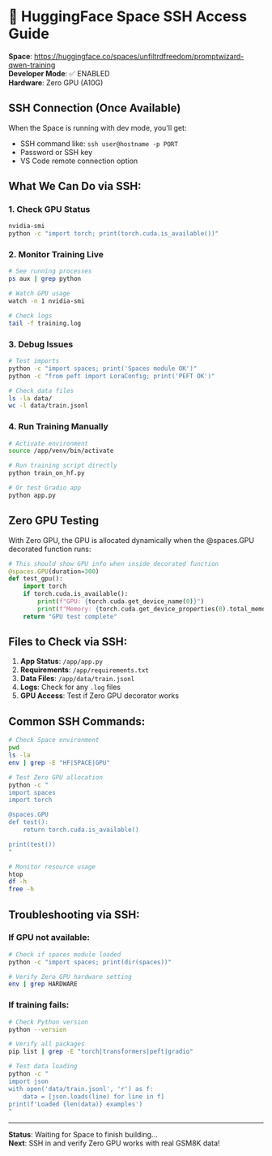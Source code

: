 # 🔧 HuggingFace Space SSH Access Guide

**Space**: https://huggingface.co/spaces/unfiltrdfreedom/promptwizard-qwen-training  
**Developer Mode**: ✅ ENABLED  
**Hardware**: Zero GPU (A10G)

## SSH Connection (Once Available)

When the Space is running with dev mode, you'll get:
- SSH command like: `ssh user@hostname -p PORT`
- Password or SSH key
- VS Code remote connection option

## What We Can Do via SSH:

### 1. Check GPU Status
```bash
nvidia-smi
python -c "import torch; print(torch.cuda.is_available())"
```

### 2. Monitor Training Live
```bash
# See running processes
ps aux | grep python

# Watch GPU usage
watch -n 1 nvidia-smi

# Check logs
tail -f training.log
```

### 3. Debug Issues
```bash
# Test imports
python -c "import spaces; print('Spaces module OK')"
python -c "from peft import LoraConfig; print('PEFT OK')"

# Check data files
ls -la data/
wc -l data/train.jsonl
```

### 4. Run Training Manually
```bash
# Activate environment
source /app/venv/bin/activate

# Run training script directly
python train_on_hf.py

# Or test Gradio app
python app.py
```

## Zero GPU Testing

With Zero GPU, the GPU is allocated dynamically when the @spaces.GPU decorated function runs:

```python
# This should show GPU info when inside decorated function
@spaces.GPU(duration=300)
def test_gpu():
    import torch
    if torch.cuda.is_available():
        print(f"GPU: {torch.cuda.get_device_name(0)}")
        print(f"Memory: {torch.cuda.get_device_properties(0).total_memory / 1e9:.1f}GB")
    return "GPU test complete"
```

## Files to Check via SSH:

1. **App Status**: `/app/app.py`
2. **Requirements**: `/app/requirements.txt`
3. **Data Files**: `/app/data/train.jsonl`
4. **Logs**: Check for any `.log` files
5. **GPU Access**: Test if Zero GPU decorator works

## Common SSH Commands:

```bash
# Check Space environment
pwd
ls -la
env | grep -E "HF|SPACE|GPU"

# Test Zero GPU allocation
python -c "
import spaces
import torch

@spaces.GPU
def test():
    return torch.cuda.is_available()

print(test())
"

# Monitor resource usage
htop
df -h
free -h
```

## Troubleshooting via SSH:

### If GPU not available:
```bash
# Check if spaces module loaded
python -c "import spaces; print(dir(spaces))"

# Verify Zero GPU hardware setting
env | grep HARDWARE
```

### If training fails:
```bash
# Check Python version
python --version

# Verify all packages
pip list | grep -E "torch|transformers|peft|gradio"

# Test data loading
python -c "
import json
with open('data/train.jsonl', 'r') as f:
    data = [json.loads(line) for line in f]
print(f'Loaded {len(data)} examples')
"
```

---

**Status**: Waiting for Space to finish building...  
**Next**: SSH in and verify Zero GPU works with real GSM8K data!